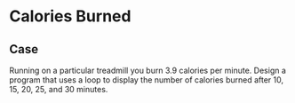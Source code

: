 # Calories Burned

## Case

Running on a particular treadmill you burn 3.9 calories per minute. Design a program that uses a loop to display the number of calories burned after 10, 15, 20, 25, and 30 minutes.
